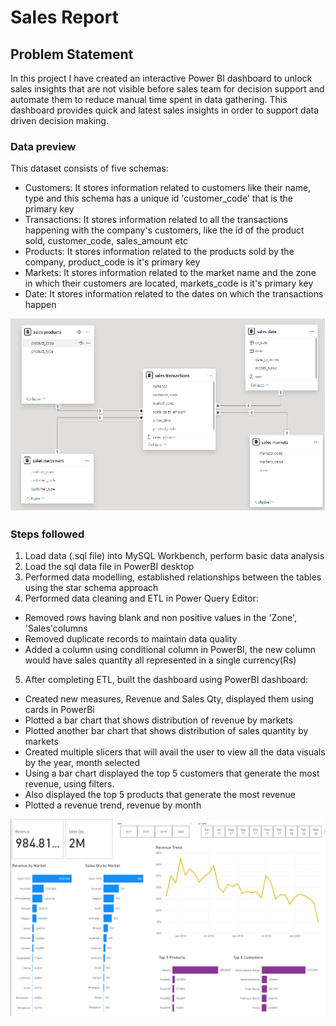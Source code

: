 # Sales Report

## Problem Statement 
In this project I have created an interactive Power BI dashboard to unlock sales insights that are not visible before sales team for decision support and automate them to reduce manual time spent in data gathering.
This dashboard provides quick and latest sales insights in order to support data driven decision making.

### Data preview
This dataset consists of five schemas:
- Customers: It stores information related to customers like their name, type and this schema has a unique id 'customer_code' that is the primary key
- Transactions: It stores information related to all the transactions happening with the company's customers, like the id of the product sold, customer_code, sales_amount etc
- Products: It stores information related to the products sold by the company, product_code is it's primary key
- Markets: It stores information related to the market name and the zone in which their customers are located, markets_code is it's primary key
- Date: It stores information related to the dates on which the transactions happen
  
![Dataset Schema](Star_schema.png)


### Steps followed
1. Load data (.sql file) into MySQL Workbench, perform basic data analysis
2. Load the sql data file in PowerBI desktop
3. Performed data modelling, established relationships between the tables using the star schema approach
4. Performed data cleaning and ETL in Power Query Editor:
  - Removed rows having blank and non positive values in the 'Zone', 'Sales'columns
  - Removed duplicate records to maintain data quality
  - Added a column using conditional column in PowerBI, the new column would have sales quantity all represented in a single currency(Rs)
5. After completing ETL, built the dashboard using PowerBI dashboard:
  - Created new measures, Revenue and Sales Qty, displayed them using cards in PowerBi
  - Plotted a bar chart that shows distribution of revenue by markets
  - Plotted another bar chart that shows distribution of sales quantity by markets
  - Created multiple slicers that will avail the user to view all the data visuals by the year, month selected
  - Using a bar chart displayed the top 5 customers that generate the most revenue, using filters.
  - Also displayed the top 5 products that generate the most revenue
  - Plotted a revenue trend, revenue by month

    
![Sales Report](Sales_report.png)
